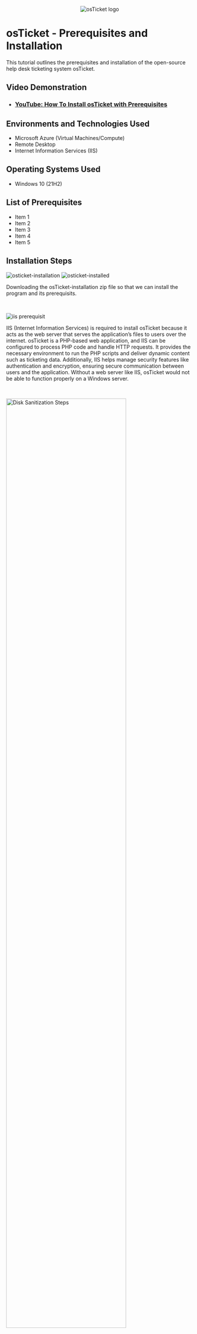 <p align="center">
<img src="https://i.imgur.com/Clzj7Xs.png" alt="osTicket logo"/>
</p>

<h1>osTicket - Prerequisites and Installation</h1>
This tutorial outlines the prerequisites and installation of the open-source help desk ticketing system osTicket.<br />


<h2>Video Demonstration</h2>

- ### [YouTube: How To Install osTicket with Prerequisites](https://www.youtube.com)

<h2>Environments and Technologies Used</h2>

- Microsoft Azure (Virtual Machines/Compute)
- Remote Desktop
- Internet Information Services (IIS)

<h2>Operating Systems Used </h2>

- Windows 10</b> (21H2)

<h2>List of Prerequisites</h2>

- Item 1
- Item 2
- Item 3
- Item 4
- Item 5

<h2>Installation Steps</h2>

![osticket-installation](https://github.com/user-attachments/assets/4ea8ebfa-ec6a-4873-a9d1-7055ccea910b)
![osticket-installed](https://github.com/user-attachments/assets/2e3a6780-eb5f-430c-bc63-4c58ad9fc890)


<p>

</p>
<p>
Downloading the osTicket-installation zip file so that we can install the program and its prerequisits.
</p>
<br />

<p

  
  
  ![iis prerequisit](https://github.com/user-attachments/assets/62063041-30da-4726-a66a-a53413c24fff)


>
</p>
IIS (Internet Information Services) is required to install osTicket because it acts as the web server that serves the application’s files to users over the internet. osTicket is a PHP-based web application, and IIS can be configured to process PHP code and handle HTTP requests. It provides the necessary environment to run the PHP scripts and deliver dynamic content such as ticketing data. Additionally, IIS helps manage security features like authentication and encryption, ensuring secure communication between users and the application. Without a web server like IIS, osTicket would not be able to function properly on a Windows server.
</p>
<br />

<p>
<img src="https://i.imgur.com/DJmEXEB.png" height="80%" width="80%" alt="Disk Sanitization Steps"/>
</p>
<p>
Lorem ipsum dolor sit amet, consectetur adipiscing elit, sed do eiusmod tempor incididunt ut labore et dolore magna aliqua. Ut enim ad minim veniam, quis nostrud exercitation ullamco laboris nisi ut aliquip ex ea commodo consequat. Duis aute irure dolor in reprehenderit in voluptate velit esse cillum dolore eu fugiat nulla pariatur.
</p>
<br />

